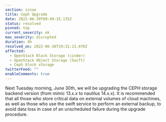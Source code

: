 ```yaml
---
section: issue
title: Ceph Upgrade
date: 2022-06-30T09:49:15.135Z
status: resolved
pinned: top
current_severity: ok
max_severity: disrupted
duration: 4h
resolved_on: 2022-06-30T19:31:13.970Z
affected:
  - OpenStack Block Storage (cinder)
  - OpenStack Object Storage (Swift)
  - Ceph block storage
twitterFeed: ""
enableComments: true
---
```

Next Tuesday morning, June 30th, we will be upgrading the CEPH storage backend version (from mimic 13.x.x to nautilus 14.x.x). It is recommended that all those who store critical data on external volumes of cloud machines, as well as those who use the swift service to perform an external backup, to avoid data loss in case of an unscheduled failure during the upgrade procedure.